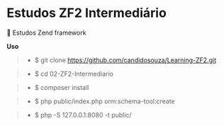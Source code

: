 # Estudos ZF2 Intermediário

:book: Estudos Zend framework

**Uso**

> - $ git clone https://github.com/candidosouza/Learning-ZF2.git

> - $ cd 02-ZF2-Intermediario

> - $ composer install

> - $ php public/index.php orm:schema-tool:create

> - $ php -S 127.0.0.1:8080 -t public/